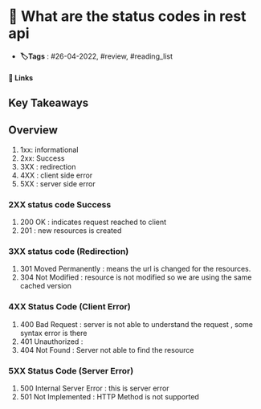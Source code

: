 # 📑 What are the status codes in rest api

- **🏷️Tags** : #26-04-2022, #review, #reading_list

#### 🔗 Links


## Key Takeaways

## Overview
1. 1xx: informational
2. 2xx: Success
3. 3XX : redirection
4. 4XX : client side error
5. 5XX : server side error



### 2XX status code Success
1. 200 OK : indicates request reached to client
2. 201 : new resources is created




### 3XX status code (Redirection)
1. 301 Moved Permanently : means the url is changed for the resources.
2. 304 Not Modified : resource is not modified so we are using the same cached version


### 4XX Status Code (Client Error)

1. 400 Bad Request : server is not able to understand the request , some syntax error is there
2. 401 Unauthorized : 
3. 404 Not Found : Server not able to find the resource


### 5XX Status Code (Server Error) 
1. 500 Internal Server Error : this is server error
2. 501 Not Implemented : HTTP Method is not supported







